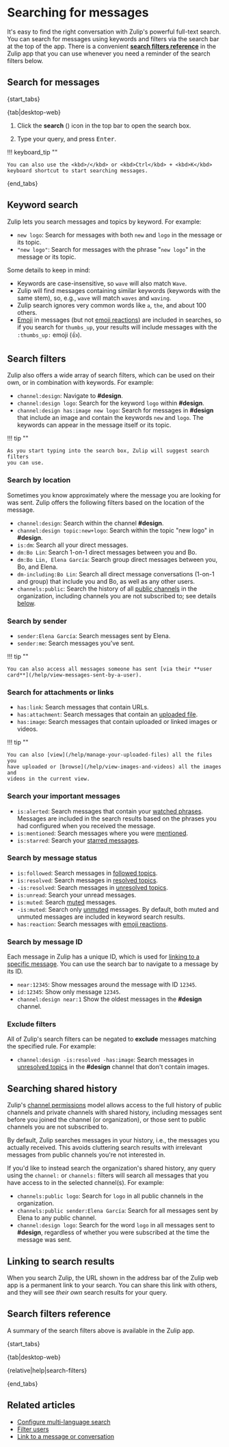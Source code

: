 # Searching for messages

It's easy to find the right conversation with Zulip's powerful full-text search.
You can search for messages using keywords and filters via the search bar at the
top of the app. There is a convenient [**search filters reference**](#search-filters-reference)
in the Zulip app that you can use whenever you need a reminder of the search
filters below.

## Search for messages

{start_tabs}

{tab|desktop-web}

1. Click the **search** (<i class="search_icon zulip-icon
   zulip-icon-search"></i>) icon in the top bar to open the search box.

1. Type your query, and press <kbd>Enter</kbd>.

!!! keyboard_tip ""

    You can also use the <kbd>/</kbd> or <kbd>Ctrl</kbd> + <kbd>K</kbd>
    keyboard shortcut to start searching messages.

{end_tabs}

## Keyword search

Zulip lets you search messages and topics by keyword. For example:

* `new logo`: Search for messages with both `new` and `logo` in the message or
  its topic.
* `"new logo"`: Search for messages with the phrase "`new logo`" in the message
  or its topic.

Some details to keep in mind:

- Keywords are case-insensitive, so `wave` will also match `Wave`.
- Zulip will find messages containing similar keywords (keywords with the same
  stem), so, e.g., `wave` will match `waves` and `waving`.
- Zulip search ignores very common words like `a`, `the`, and about 100 others.
- [Emoji](/help/emoji-and-emoticons) in messages (but not [emoji
  reactions](/help/emoji-reactions)) are included in searches, so if you search
  for `thumbs_up`, your results will include messages with the `:thumbs_up:` emoji (👍).

## Search filters

Zulip also offers a wide array of search filters, which can be used on their
own, or in combination with keywords. For example:

* `channel:design`: Navigate to **#design**.
* `channel:design logo`: Search for the keyword `logo` within **#design**.
* `channel:design has:image new logo`: Search for messages in **#design** that
  include an image and contain the keywords `new` and `logo`. The keywords can
  appear in the message itself or its topic.

!!! tip ""

    As you start typing into the search box, Zulip will suggest search filters
    you can use.

### Search by location

Sometimes you know approximately where the message you are looking for was sent.
Zulip offers the following filters based on the location of the message.

* `channel:design`: Search within the channel **#design**.
* `channel:design topic:new+logo`: Search within the topic "new logo" in
  **#design**.
* `is:dm`: Search all your direct messages.
* `dm:Bo Lin`: Search 1-on-1 direct messages between you and Bo.
* `dm:Bo Lin, Elena García`: Search group direct messages
  between you, Bo, and Elena.
* `dm-including:Bo Lin`: Search all direct message conversations
  (1-on-1 and group) that include you and Bo, as well as any other users.
* `channels:public`: Search the history of all [public
  channels](/help/change-the-privacy-of-a-channel) in the organization, including
  channels you are not subscribed to; see details
  [below](#searching-shared-history).

### Search by sender

* `sender:Elena García`: Search messages sent by Elena.
* `sender:me`: Search messages you've sent.

!!! tip ""

    You can also access all messages someone has sent [via their **user
    card**](/help/view-messages-sent-by-a-user).

### Search for attachments or links

* `has:link`: Search messages that contain URLs.
* `has:attachment`: Search messages that contain an [uploaded
  file](/help/share-and-upload-files).
* `has:image`: Search messages that contain uploaded or linked images or videos.

!!! tip ""

    You can also [view](/help/manage-your-uploaded-files) all the files you
    have uploaded or [browse](/help/view-images-and-videos) all the images and
    videos in the current view.

### Search your important messages

* `is:alerted`: Search messages that contain your [watched
phrases](/help/dm-mention-alert-notifications#watched-phrases). Messages are
  included in the search results based on the phrases you had configured when you
  received the message.
* `is:mentioned`: Search messages where you were
  [mentioned](/help/mention-a-user-or-group).
* `is:starred`: Search your [starred messages](/help/star-a-message).

### Search by message status

* `is:followed`: Search messages in [followed topics](/help/follow-a-topic).
* `is:resolved`: Search messages in [resolved topics](/help/resolve-a-topic).
* `-is:resolved`: Search messages in [unresolved topics](/help/resolve-a-topic).
* `is:unread`: Search your unread messages.
* `is:muted`: Search [muted](/help/mute-a-topic) messages.
* `-is:muted`: Search only [unmuted](/help/mute-a-topic) messages. By default,
  both muted and unmuted messages are included in keyword search results.
* `has:reaction`: Search messages with [emoji reactions](/help/emoji-reactions).

### Search by message ID

Each message in Zulip has a unique ID, which is used for [linking to a specific
message](/help/link-to-a-message-or-conversation#link-to-zulip-from-anywhere).
You can use the search bar to navigate to a message by its ID.

* `near:12345`: Show messages around the message with ID `12345`.
* `id:12345`: Show only message `12345`.
* `channel:design near:1` Show the oldest messages in the **#design** channel.

### Exclude filters

All of Zulip's search filters can be negated to **exclude** messages matching
the specified rule. For example:

- `channel:design -is:resolved -has:image`: Search messages in [unresolved
  topics](/help/resolve-a-topic) in the **#design** channel that don't contain
  images.

## Searching shared history

Zulip's [channel permissions](/help/channel-permissions) model allows access to
the full history of public channels and private channels with shared history,
including messages sent before you joined the channel (or organization), or those
sent to public channels you are not subscribed to.

By default, Zulip searches messages in your history, i.e., the
messages you actually received.  This avoids cluttering search results
with irrelevant messages from public channels you're not interested in.

If you'd like to instead search the organization's shared history, any query
using the `channel:` or `channels:` filters will search all messages that you have
access to in the selected channel(s).  For example:

* `channels:public logo`: Search for `logo` in all public channels in the
  organization.
* `channels:public sender:Elena García`: Search for all messages sent by
  Elena to any public channel.
* `channel:design logo`: Search for the word `logo` in all messages sent to
  **#design**, regardless of whether you were subscribed at the time the message
  was sent.

## Linking to search results

When you search Zulip, the URL shown in the address bar of the Zulip web app is a
permanent link to your search. You can share this link with others, and they
will see *their own* search results for your query.

## Search filters reference

A summary of the search filters above is available in the Zulip app.

{start_tabs}

{tab|desktop-web}

{relative|help|search-filters}

{end_tabs}

## Related articles

* [Configure multi-language search](/help/configure-multi-language-search)
* [Filter users](/help/user-list#filter-users)
* [Link to a message or
  conversation](/help/link-to-a-message-or-conversation#link-to-zulip-from-anywhere)
